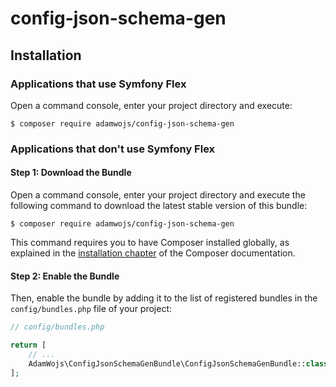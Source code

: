 # config-json-schema-gen

## Installation

### Applications that use Symfony Flex

Open a command console, enter your project directory and execute:

```console
$ composer require adamwojs/config-json-schema-gen
```

### Applications that don't use Symfony Flex

#### Step 1: Download the Bundle

Open a command console, enter your project directory and execute the
following command to download the latest stable version of this bundle:

```console
$ composer require adamwojs/config-json-schema-gen
```

This command requires you to have Composer installed globally, as explained
in the [installation chapter](https://getcomposer.org/doc/00-intro.md) of the Composer documentation.

#### Step 2: Enable the Bundle

Then, enable the bundle by adding it to the list of registered bundles
in the `config/bundles.php` file of your project:

```php
// config/bundles.php

return [
    // ...
    AdamWojs\ConfigJsonSchemaGenBundle\ConfigJsonSchemaGenBundle::class => ['all' => true],
];
```
